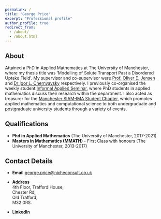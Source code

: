 ```yaml
---
permalink: /
title: "George Price"
excerpt: "Professional profile"
author_profile: true
redirect_from: 
  - /about/
  - /about.html
---
```


## About
Attained a PhD in Applied Mathematics at The University of Manchester, where my thesis title was 'Modelling of Solute Transport Past a Disordered Uptake Field'. My supervisor and co-supervisor were [Prof. Oliver E. Jensen](https://personalpages.manchester.ac.uk/staff/oliver.jensen/) and [Dr Igor L. Chernyavsky](http://math-biophys.info/wiki/) respectively. I previously co-organised the weekly student [Informal Applied Seminar](http://events.manchester.ac.uk/calendar/tag:ser-se-maths-appliedinformal/), where PhD students in applied mathematics discuss their research within the department. I also acted as treasurer for the [Manchester SIAM-IMA Student Chapter](https://www.maths.manchester.ac.uk/~siam/), which promotes applied mathematics and computational science to both undergraduate and postgraduate university students through a variety of events.

## Qualifications

- **Phd in Applied Mathematics** (The University of Manchester, 2017-2021)
- **Masters in Mathematics (MMATH)** - First Class with honours (The University of Manchester, 2013-2017)

## Contact Details

- **Email** george.price@nicheconsult.co.uk

- **Address** <br/>
4th Floor, Trafford House, <br/> 
Chester Rd, <br/> 
Old Trafford, <br/> 
M32 0RS.

- **[LinkedIn](https://uk.linkedin.com/in/gfprice)**
